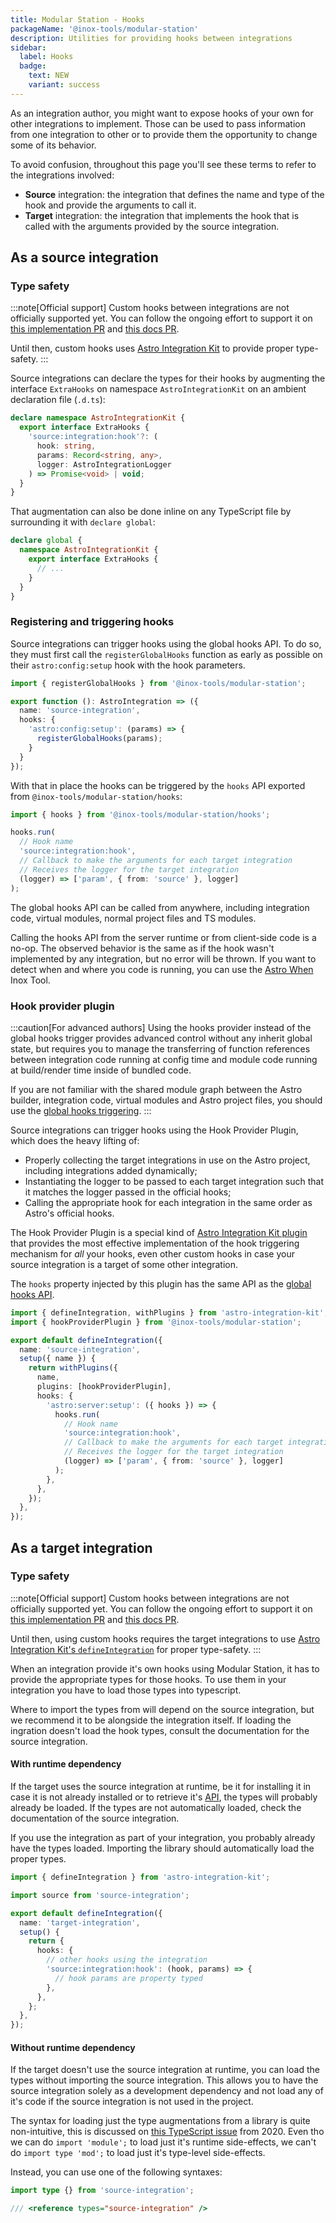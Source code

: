 ```yaml
---
title: Modular Station - Hooks
packageName: '@inox-tools/modular-station'
description: Utilities for providing hooks between integrations
sidebar:
  label: Hooks
  badge:
    text: NEW
    variant: success
---
```


As an integration author, you might want to expose hooks of your own for other integrations to implement. Those can be used to pass information from one integration to other or to provide them the opportunity to change some of its behavior.

To avoid confusion, throughout this page you'll see these terms to refer to the integrations involved:

- **Source** integration: the integration that defines the name and type of the hook and provide the arguments to call it.
- **Target** integration: the integration that implements the hook that is called with the arguments provided by the source integration.

## As a source integration

### Type safety

:::note[Official support]
Custom hooks between integrations are not officially supported yet. You can follow the ongoing effort to support it on [this implementation PR](https://github.com/withastro/astro/pull/11304) and [this docs PR](https://github.com/withastro/docs/pull/8701).

Until then, custom hooks uses [Astro Integration Kit](https://astro-integration-kit.netlify.app/) to provide proper type-safety.
:::

Source integrations can declare the types for their hooks by augmenting the interface `ExtraHooks` on namespace `AstroIntegrationKit` on an ambient declaration file (`.d.ts`):

```ts title="types.d.ts"
declare namespace AstroIntegrationKit {
  export interface ExtraHooks {
    'source:integration:hook'?: (
      hook: string,
      params: Record<string, any>,
      logger: AstroIntegrationLogger
    ) => Promise<void> | void;
  }
}
```

That augmentation can also be done inline on any TypeScript file by surrounding it with `declare global`:

```ts title="source-integration/index.ts"
declare global {
  namespace AstroIntegrationKit {
    export interface ExtraHooks {
      // ...
    }
  }
}
```

### Registering and triggering hooks

Source integrations can trigger hooks using the global hooks API. To do so, they must first call the `registerGlobalHooks` function as early as possible on their `astro:config:setup` hook with the hook parameters.

```ts title="source-integration/index.ts" ins={1,7}
import { registerGlobalHooks } from '@inox-tools/modular-station';

export function (): AstroIntegration => ({
  name: 'source-integration',
  hooks: {
    'astro:config:setup': (params) => {
      registerGlobalHooks(params);
    }
  }
});
```

With that in place the hooks can be triggered by the `hooks` API exported from `@inox-tools/modular-station/hooks`:

```ts title="source-integration/some-module.ts"
import { hooks } from '@inox-tools/modular-station/hooks';

hooks.run(
  // Hook name
  'source:integration:hook',
  // Callback to make the arguments for each target integration
  // Receives the logger for the target integration
  (logger) => ['param', { from: 'source' }, logger]
);
```

The global hooks API can be called from anywhere, including integration code, virtual modules, normal project files and TS modules.

Calling the hooks API from the server runtime or from client-side code is a no-op. The observed behavior is the same as if the hook wasn't implemented by any integration, but no error will be thrown. If you want to detect when and where you code is running, you can use the [Astro When](/astro-when) Inox Tool.

### Hook provider plugin

:::caution[For advanced authors]
Using the hooks provider instead of the global hooks trigger provides advanced control without any inherit global state, but requires you to manage the transferring of function references between integration code running at config time and module code running at build/render time inside of bundled code.

If you are not familiar with the shared module graph between the Astro builder, integration code, virtual modules and Astro project files, you should use the [global hooks triggering](#registering-and-triggering-hooks).
:::

Source integrations can trigger hooks using the Hook Provider Plugin, which does the heavy lifting of:

- Properly collecting the target integrations in use on the Astro project, including integrations added dynamically;
- Instantiating the logger to be passed to each target integration such that it matches the logger passed in the official hooks;
- Calling the appropriate hook for each integration in the same order as Astro's official hooks.

The Hook Provider Plugin is a special kind of [Astro Integration Kit plugin](https://astro-integration-kit.netlify.app/core/with-plugins/) that provides the most effective implementation of the hook triggering mechanism for _all_ your hooks, even other custom hooks in case your source integration is a target of some other integration.

The `hooks` property injected by this plugin has the same API as the [global hooks API](#registering-and-triggering-hooks).

```ts title="source-integration/index.ts" ins={2,9,12-18}
import { defineIntegration, withPlugins } from 'astro-integration-kit';
import { hookProviderPlugin } from '@inox-tools/modular-station';

export default defineIntegration({
  name: 'source-integration',
  setup({ name }) {
    return withPlugins({
      name,
      plugins: [hookProviderPlugin],
      hooks: {
        'astro:server:setup': ({ hooks }) => {
          hooks.run(
            // Hook name
            'source:integration:hook',
            // Callback to make the arguments for each target integration
            // Receives the logger for the target integration
            (logger) => ['param', { from: 'source' }, logger]
          );
        },
      },
    });
  },
});
```

## As a target integration

### Type safety

:::note[Official support]
Custom hooks between integrations are not officially supported yet. You can follow the ongoing effort to support it on [this implementation PR](https://github.com/withastro/astro/pull/11304) and [this docs PR](https://github.com/withastro/docs/pull/8701).

Until then, using custom hooks requires the target integrations to use [Astro Integration Kit's `defineIntegration`](https://astro-integration-kit.netlify.app/core/define-integration/) for proper type-safety.
:::

When an integration provide it's own hooks using Modular Station, it has to provide the appropriate types for those hooks. To use them in your integration you have to load those types into typescript.

Where to import the types from will depend on the source integration, but we recommend it to be alongside the integration itself. If loading the ingration doesn't load the hook types, consult the documentation for the source integration.

#### With runtime dependency

If the target uses the source integration at runtime, be it for installing it in case it is not already installed or to retrieve it's [API](/modular-station/api), the types will probably already be loaded. If the types are not automatically loaded, check the documentation of the source integration.

If you use the integration as part of your integration, you probably already have the types loaded. Importing the library should automatically load the proper types.

```ts title="target-integration/index.ts" {"Importing the integration loads the types":2-3} {11-13}
import { defineIntegration } from 'astro-integration-kit';

import source from 'source-integration';

export default defineIntegration({
  name: 'target-integration',
  setup() {
    return {
      hooks: {
        // other hooks using the integration
        'source:integration:hook': (hook, params) => {
          // hook params are property typed
        },
      },
    };
  },
});
```

#### Without runtime dependency

If the target doesn't use the source integration at runtime, you can load the types without importing the source integration. This allows you to have the source integration solely as a development dependency and not load any of it's code if the source integration is not used in the project.

The syntax for loading just the type augmentations from a library is quite non-intuitive, this is discussed on [this TypeScript issue](https://github.com/microsoft/TypeScript/issues/36812) from 2020. Even tho we can do `import 'module';` to load just it's runtime side-effects, we can't do `import type 'mod';` to load just it's type-level side-effects.

Instead, you can use one of the following syntaxes:

```ts title="target-integration/index.ts" {"OR": 2}
import type {} from 'source-integration';

/// <reference types="source-integration" />
```
